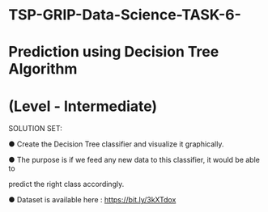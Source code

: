 # TSP-GRIP-Data-Science-TASK-6-

# Prediction using Decision Tree Algorithm

# (Level - Intermediate)

SOLUTION SET: 

● Create the Decision Tree classifier and visualize it graphically.

● The purpose is if we feed any new data to this classifier, it would be able to

predict the right class accordingly.

● Dataset is available here : https://bit.ly/3kXTdox
